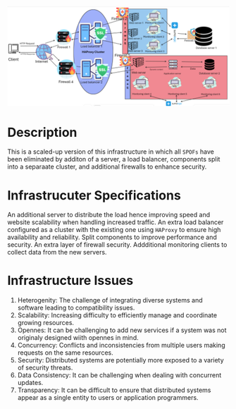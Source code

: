 ![Design of scaled-up web infrastructure](3-scale_up.png)

# **Description**
This is a scaled-up version of this infrastructure in which all `SPOFs` have been eliminated by additon of a server, a load balancer, components split into a separaate cluster, and additional firewalls to enhance security.

# **Infrastrucuter Specifications**
An additional server to distribute the load hence improving speed and website scalability when handling increased traffic. An extra load balancer configured as a cluster with the existing one using `HAProxy` to ensure high availability and reliability. Split components to improve performance and security. An extra layer of firewall security. Addditional monitoring clients to collect data from the new servers.

# **Infrastructure Issues**
1. Heterogenity: The challenge of integrating diverse systems and software leading to compatibility issues.
1. Scalability: Increasing difficulty to efficiently manage and coordinate growing resources.
1. Opennes: It can be challenging to add new services if a system was not originaly designed wiith opennes in mind.
1. Concurrency: Conflicts and inconsistencies from multiple users making requests on the same resources.
1. Security: Distributed systems are potentially more exposed to a variety of security threats.
1. Data Consistency: It can be challenging when dealing with concurrent updates.
1. Transparency: It can be difficult to ensure that distributed systems appear as a single entity to users or application programmers.
